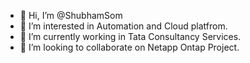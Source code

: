 - 👋 Hi, I’m @ShubhamSom
- 👀 I’m interested in Automation and Cloud platfrom.
- 🌱 I’m currently working in Tata Consultancy Services.
- 💞️ I’m looking to collaborate on Netapp Ontap Project.

<!---
ShubhamSom/ShubhamSom is a ✨ special ✨ repository because its `README.md` (this file) appears on your GitHub profile.
You can click the Preview link to take a look at your changes.
--->
